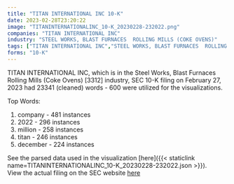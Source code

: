 ```yaml
---
title: "TITAN INTERNATIONAL INC 10-K"
date: 2023-02-28T23:20:22
image: "TITANINTERNATIONALINC_10-K_20230228-232022.png"
companies: "TITAN INTERNATIONAL INC"
industry: "STEEL WORKS, BLAST FURNACES  ROLLING MILLS (COKE OVENS)"
tags: ["TITAN INTERNATIONAL INC","STEEL WORKS, BLAST FURNACES  ROLLING MILLS (COKE OVENS)","02-27-2023","10-K"]
forms: "10-K"
---
```

TITAN INTERNATIONAL INC, which is in the Steel Works, Blast Furnaces  Rolling Mills (Coke Ovens) [3312] industry, SEC 10-K filing on February 27, 2023 had 23341 (cleaned) words - 600 were utilized for the visualizations.

Top Words:
1. company - 481 instances
2. 2022 - 296 instances
3. million - 258 instances
4. titan - 246 instances
5. december - 224 instances


See the parsed data used in the visualization [here]({{< staticlink name=TITANINTERNATIONALINC_10-K_20230228-232022.json >}}).  
View the actual filing on the SEC website [here](https://www.sec.gov/Archives/edgar/data/899751/0000899751-23-000009.txt)
